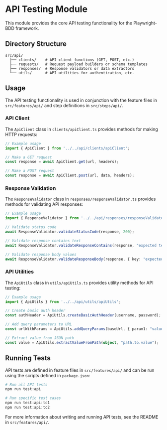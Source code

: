 # API Testing Module

This module provides the core API testing functionality for the Playwright-BDD framework.

## Directory Structure

```
src/api/
  ├── clients/    # API client functions (GET, POST, etc.)
  ├── requests/   # Request payload builders or schema templates
  ├── responses/  # Response validators or data extractors
  └── utils/      # API utilities for authentication, etc.
```

## Usage

The API testing functionality is used in conjunction with the feature files in `src/features/api/` and step definitions in `src/steps/api/`.

### API Client

The `ApiClient` class in `clients/apiClient.ts` provides methods for making HTTP requests:

```typescript
// Example usage
import { ApiClient } from '../../api/clients/apiClient';

// Make a GET request
const response = await ApiClient.get(url, headers);

// Make a POST request
const response = await ApiClient.post(url, data, headers);
```

### Response Validation

The `ResponseValidator` class in `responses/responseValidator.ts` provides methods for validating API responses:

```typescript
// Example usage
import { ResponseValidator } from '../../api/responses/responseValidator';

// Validate status code
await ResponseValidator.validateStatusCode(response, 200);

// Validate response contains text
await ResponseValidator.validateResponseContains(response, "expected text");

// Validate response body values
await ResponseValidator.validateResponseBody(response, { key: "expected value" });
```

### API Utilities

The `ApiUtils` class in `utils/apiUtils.ts` provides utility methods for API testing:

```typescript
// Example usage
import { ApiUtils } from '../../api/utils/apiUtils';

// Create basic auth header
const authHeader = ApiUtils.createBasicAuthHeader(username, password);

// Add query parameters to URL
const urlWithParams = ApiUtils.addQueryParams(baseUrl, { param1: "value1" });

// Extract value from JSON path
const value = ApiUtils.extractValueFromPath(object, "path.to.value");
```

## Running Tests

API tests are defined in feature files in `src/features/api/` and can be run using the scripts defined in `package.json`:

```bash
# Run all API tests
npm run test:api

# Run specific test cases
npm run test:api:tc1
npm run test:api:tc2
```

For more information about writing and running API tests, see the README in `src/features/api/`. 
